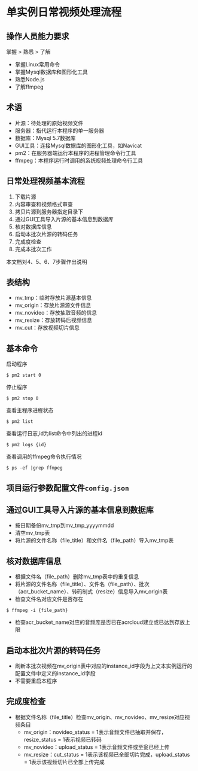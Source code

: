 # 单实例日常视频处理流程

## 操作人员能力要求

掌握 > 熟悉 > 了解

- 掌握Linux常用命令
- 掌握Mysql数据库和图形化工具
- 熟悉Node.js
- 了解ffmpeg

## 术语

- 片源：待处理的原始视频文件
- 服务器：指代运行本程序的单一服务器
- 数据库：Mysql 5.7数据库
- GUI工具：连接Mysql数据库的图形化工具，如Navicat
- pm2：在服务器端运行本程序的进程管理命令行工具
- ffmpeg：本程序运行时调用的系统视频处理命令行工具

## 日常处理视频基本流程

1. 下载片源
2. 内容审查和视频格式审查
3. 拷贝片源到服务器指定目录下
4. 通过GUI工具导入片源的基本信息到数据库
5. 核对数据库信息
6. 启动本批次片源的转码任务
7. 完成度检查
8. 完成本批次工作

本文档对4、5、6、7步骤作出说明

## 表结构

- mv_tmp：临时存放片源基本信息
- mv_origin：存放片源源文件信息
- mv_novideo：存放抽取音频的信息
- mv_resize：存放转码后视频信息
- mv_cut：存放视频切片信息

## 基本命令

启动程序
```
$ pm2 start 0
```

停止程序
```
$ pm2 stop 0
```

查看主程序进程状态
```
$ pm2 list
```

查看运行日志,id为list命令中列出的进程id
```
$ pm2 logs {id}
```

查看调用的ffmpeg命令执行情况
```
$ ps -ef |grep ffmpeg
```

## 项目运行参数配置文件```config.json```
 
## 通过GUI工具导入片源的基本信息到数据库

- 按日期备份mv_tmp到mv_tmp_yyyymmdd
- 清空mv_tmp表
- 将片源的文件名称（file_title）和文件名（file_path）导入mv_tmp表

## 核对数据库信息

- 根据文件名（file_path）删除mv_tmp表中的重复信息
- 将片源的文件名称（file_title）、文件名（file_path）、批次（acr_bucket_name）、转码制式（resize）信息导入mv_origin表
- 检查文件名对应文件是否存在
```
$ ffmpeg -i {file_path}
```
- 检查acr_bucket_name对应的音频库是否已在acrcloud建立或已达到存放上限

## 启动本批次片源的转码任务

- 刷新本批次视频在mv_origin表中对应的instance_id字段为上文本实例运行的配置文件中定义的instance_id字段
- 不需要重启本程序

## 完成度检查

- 根据文件名称（file_title）检查mv_origin、mv_novideo、mv_resize对应视频条目
  - mv_origin：novideo_status = 1表示音频文件已抽取并保存，resize_status = 1表示视频已转码
  - mv_novideo：upload_status = 1表示音频文件或至瓮已经上传
  - mv_resize：cut_status = 1表示该视频已全部切片完成，upload_status = 1表示该视频切片已全部上传完成
